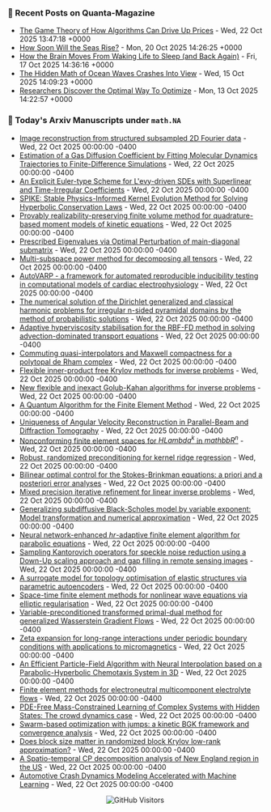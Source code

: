 ### 📝 Recent Posts on Quanta-Magazine
<!-- quanta starts -->
* <a href="https://www.quantamagazine.org/the-game-theory-of-how-algorithms-can-drive-up-prices-20251022/">The Game Theory of How Algorithms Can Drive Up Prices</a> - Wed, 22 Oct 2025 13:47:18 +0000
* <a href="https://www.quantamagazine.org/how-soon-will-the-seas-rise-20251020/">How Soon Will the Seas Rise?</a> - Mon, 20 Oct 2025 14:26:25 +0000
* <a href="https://www.quantamagazine.org/how-the-brain-moves-from-waking-life-to-sleep-and-back-again-20251017/">How the Brain Moves From Waking Life to Sleep (and Back Again)</a> - Fri, 17 Oct 2025 14:36:16 +0000
* <a href="https://www.quantamagazine.org/the-hidden-math-of-ocean-waves-crashes-into-view-20251015/">The Hidden Math of Ocean Waves Crashes Into View</a> - Wed, 15 Oct 2025 14:09:23 +0000
* <a href="https://www.quantamagazine.org/researchers-discover-the-optimal-way-to-optimize-20251013/">Researchers Discover the Optimal Way To Optimize</a> - Mon, 13 Oct 2025 14:22:57 +0000
<!-- quanta ends -->


### 📝 Today's Arxiv Manuscripts under ``math.NA``
<!-- arxiv-math-na starts -->
* <a href="https://arxiv.org/abs/2510.18045">Image reconstruction from structured subsampled 2D Fourier data</a> - Wed, 22 Oct 2025 00:00:00 -0400
* <a href="https://arxiv.org/abs/2510.18191">Estimation of a Gas Diffusion Coefficient by Fitting Molecular Dynamics Trajectories to Finite-Difference Simulations</a> - Wed, 22 Oct 2025 00:00:00 -0400
* <a href="https://arxiv.org/abs/2510.18222">An Explicit Euler-type Scheme for L'evy-driven SDEs with Superlinear and Time-Irregular Coefficients</a> - Wed, 22 Oct 2025 00:00:00 -0400
* <a href="https://arxiv.org/abs/2510.18266">SPIKE: Stable Physics-Informed Kernel Evolution Method for Solving Hyperbolic Conservation Laws</a> - Wed, 22 Oct 2025 00:00:00 -0400
* <a href="https://arxiv.org/abs/2510.18380">Provably realizability-preserving finite volume method for quadrature-based moment models of kinetic equations</a> - Wed, 22 Oct 2025 00:00:00 -0400
* <a href="https://arxiv.org/abs/2510.18486">Prescribed Eigenvalues via Optimal Perturbation of main-diagonal submatrix</a> - Wed, 22 Oct 2025 00:00:00 -0400
* <a href="https://arxiv.org/abs/2510.18627">Multi-subspace power method for decomposing all tensors</a> - Wed, 22 Oct 2025 00:00:00 -0400
* <a href="https://arxiv.org/abs/2510.18635">AutoVARP - a framework for automated reproducible inducibility testing in computational models of cardiac electrophysiology</a> - Wed, 22 Oct 2025 00:00:00 -0400
* <a href="https://arxiv.org/abs/2510.18667">The numerical solution of the Dirichlet generalized and classical harmonic problems for irregular n-sided pyramidal domains by the method of probabilistic solutions</a> - Wed, 22 Oct 2025 00:00:00 -0400
* <a href="https://arxiv.org/abs/2510.18772">Adaptive hyperviscosity stabilisation for the RBF-FD method in solving advection-dominated transport equations</a> - Wed, 22 Oct 2025 00:00:00 -0400
* <a href="https://arxiv.org/abs/2510.18835">Commuting quasi-interpolators and Maxwell compactness for a polytopal de Rham complex</a> - Wed, 22 Oct 2025 00:00:00 -0400
* <a href="https://arxiv.org/abs/2510.18853">Flexible inner-product free Krylov methods for inverse problems</a> - Wed, 22 Oct 2025 00:00:00 -0400
* <a href="https://arxiv.org/abs/2510.18865">New flexible and inexact Golub-Kahan algorithms for inverse problems</a> - Wed, 22 Oct 2025 00:00:00 -0400
* <a href="https://arxiv.org/abs/2510.18150">A Quantum Algorithm for the Finite Element Method</a> - Wed, 22 Oct 2025 00:00:00 -0400
* <a href="https://arxiv.org/abs/2510.18829">Uniqueness of Angular Velocity Reconstruction in Parallel-Beam and Diffraction Tomography</a> - Wed, 22 Oct 2025 00:00:00 -0400
* <a href="https://arxiv.org/abs/2206.12114">Nonconforming finite element spaces for $HLambda^k$ in $mathbb{R}^n$</a> - Wed, 22 Oct 2025 00:00:00 -0400
* <a href="https://arxiv.org/abs/2304.12465">Robust, randomized preconditioning for kernel ridge regression</a> - Wed, 22 Oct 2025 00:00:00 -0400
* <a href="https://arxiv.org/abs/2404.18348">Bilinear optimal control for the Stokes-Brinkman equations: a priori and a posteriori error analyses</a> - Wed, 22 Oct 2025 00:00:00 -0400
* <a href="https://arxiv.org/abs/2409.08335">Mixed precision iterative refinement for linear inverse problems</a> - Wed, 22 Oct 2025 00:00:00 -0400
* <a href="https://arxiv.org/abs/2411.13913">Generalizing subdiffusive Black-Scholes model by variable exponent: Model transformation and numerical approximation</a> - Wed, 22 Oct 2025 00:00:00 -0400
* <a href="https://arxiv.org/abs/2503.12717">Neural network-enhanced $hr$-adaptive finite element algorithm for parabolic equations</a> - Wed, 22 Oct 2025 00:00:00 -0400
* <a href="https://arxiv.org/abs/2505.02422">Sampling Kantorovich operators for speckle noise reduction using a Down-Up scaling approach and gap filling in remote sensing images</a> - Wed, 22 Oct 2025 00:00:00 -0400
* <a href="https://arxiv.org/abs/2507.22539">A surrogate model for topology optimisation of elastic structures via parametric autoencoders</a> - Wed, 22 Oct 2025 00:00:00 -0400
* <a href="https://arxiv.org/abs/2507.22757">Space-time finite element methods for nonlinear wave equations via elliptic regularisation</a> - Wed, 22 Oct 2025 00:00:00 -0400
* <a href="https://arxiv.org/abs/2509.15385">Variable-preconditioned transformed primal-dual method for generalized Wasserstein Gradient Flows</a> - Wed, 22 Oct 2025 00:00:00 -0400
* <a href="https://arxiv.org/abs/2509.26274">Zeta expansion for long-range interactions under periodic boundary conditions with applications to micromagnetics</a> - Wed, 22 Oct 2025 00:00:00 -0400
* <a href="https://arxiv.org/abs/2510.13199">An Efficient Particle-Field Algorithm with Neural Interpolation based on a Parabolic-Hyperbolic Chemotaxis System in 3D</a> - Wed, 22 Oct 2025 00:00:00 -0400
* <a href="https://arxiv.org/abs/2510.14923">Finite element methods for electroneutral multicomponent electrolyte flows</a> - Wed, 22 Oct 2025 00:00:00 -0400
* <a href="https://arxiv.org/abs/2510.17657">PDE-Free Mass-Constrained Learning of Complex Systems with Hidden States: The crowd dynamics case</a> - Wed, 22 Oct 2025 00:00:00 -0400
* <a href="https://arxiv.org/abs/2507.00871">Swarm-based optimization with jumps: a kinetic BGK framework and convergence analysis</a> - Wed, 22 Oct 2025 00:00:00 -0400
* <a href="https://arxiv.org/abs/2508.06486">Does block size matter in randomized block Krylov low-rank approximation?</a> - Wed, 22 Oct 2025 00:00:00 -0400
* <a href="https://arxiv.org/abs/2510.10322">A Spatio-temporal CP decomposition analysis of New England region in the US</a> - Wed, 22 Oct 2025 00:00:00 -0400
* <a href="https://arxiv.org/abs/2510.15201">Automotive Crash Dynamics Modeling Accelerated with Machine Learning</a> - Wed, 22 Oct 2025 00:00:00 -0400
<!-- arxiv-math-na ends -->

<div align="center">
  
![GitHub Visitors](https://api.visitorbadge.io/api/visitors?path=https%3A%2F%2Fgithub.com%2Flowrank&label=profile%20views&labelColor=%231e1e2e&countColor=%23cba6f7)



</div>
